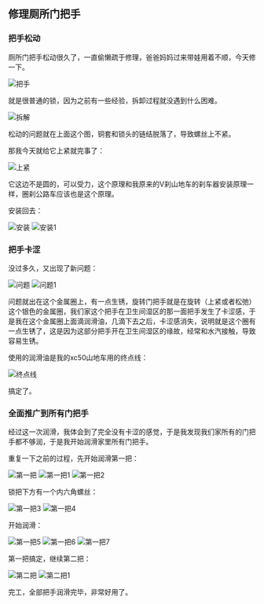 ## 修理厕所门把手
### 把手松动
厕所门把手松动很久了，一直偷懒疏于修理，爸爸妈妈过来带娃用着不顺，今天修一下。

![把手](../images/3-维修家具/03-修理厕所门把手/把手.webp)

就是很普通的锁，因为之前有一些经验，拆卸过程就没遇到什么困难。

![拆解](../images/3-维修家具/03-修理厕所门把手/拆解.webp)

松动的问题就在上面这个图，铜套和锁头的链结脱落了，导致螺丝上不紧。

那我今天就给它上紧就完事了：

![上紧](../images/3-维修家具/03-修理厕所门把手/上紧.webp)

它这边不是圆的，可以受力，这个原理和我原来的V刹山地车的刹车器安装原理一样，圈刹公路车应该也是这个原理。

安装回去：

![安装](../images/3-维修家具/03-修理厕所门把手/安装.webp)
![安装1](../images/3-维修家具/03-修理厕所门把手/安装1.webp)

### 把手卡涩
没过多久，又出现了新问题：

![问题](../images/3-维修家具/03-修理厕所门把手/问题.webp)
![问题1](../images/3-维修家具/03-修理厕所门把手/问题1.webp)

问题就出在这个金属圈上，有一点生锈，旋转门把手就是在旋转（上紧或者松弛）这个银色的金属圈，我们家这个把手在卫生间湿区的那一面把手发生了卡涩感，于是我在这个金属圈上面滴润滑油，几滴下去之后，卡涩感消失，说明就是这个圈有一点生锈了，这是因为这部分把手开在卫生间湿区的缘故，经常和水汽接触，导致容易生锈。

使用的润滑油是我的xc50山地车用的终点线：

![终点线](../images/3-维修家具/03-修理厕所门把手/终点线.webp)

搞定了。

### 全面推广到所有门把手
经过这一次润滑，我体会到了完全没有卡涩的感觉，于是我发现我们家所有的门把手都不够润，于是我开始润滑家里所有门把手。

重复一下之前的过程，先开始润滑第一把：

![第一把](../images/3-维修家具/03-修理厕所门把手/第一把.webp)
![第一把1](../images/3-维修家具/03-修理厕所门把手/第一把1.webp)
![第一把2](../images/3-维修家具/03-修理厕所门把手/第一把2.webp)

锁把下方有一个内六角螺丝：

![第一把3](../images/3-维修家具/03-修理厕所门把手/第一把3.webp)
![第一把4](../images/3-维修家具/03-修理厕所门把手/第一把4.webp)

开始润滑：

![第一把5](../images/3-维修家具/03-修理厕所门把手/第一把5.webp)
![第一把6](../images/3-维修家具/03-修理厕所门把手/第一把6.webp)
![第一把7](../images/3-维修家具/03-修理厕所门把手/第一把7.webp)

第一把搞定，继续第二把：

![第二把](../images/3-维修家具/03-修理厕所门把手/第二把.webp)
![第二把1](../images/3-维修家具/03-修理厕所门把手/第二把1.webp)

完工，全部把手润滑完毕，非常好用了。